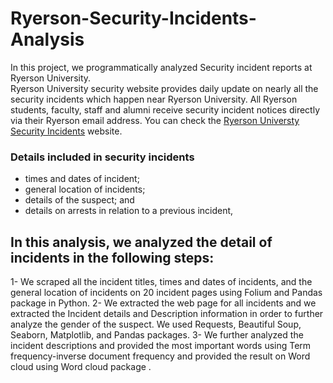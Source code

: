 # Ryerson-Security-Incidents-Analysis
In this project, we programmatically analyzed Security incident reports at Ryerson University. <br />
Ryerson University security website provides daily update on nearly all the security incidents which happen near Ryerson University. All Ryerson students, faculty, staff and alumni receive security incident notices directly via their Ryerson email address. You can check the [Ryerson Universty Security Incidents](https://www.ryerson.ca/community-safety-security/security-incidents/list-of-security-incidents/) website.
### Details included in security incidents
- times and dates of incident;
- general location of incidents;
- details of the suspect; and
- details on arrests in relation to a previous incident,

## In this analysis, we analyzed the detail of incidents in the following steps:
1- We scraped all the incident titles, times and dates of incidents, and the general location of incidents on 20 incident pages using Folium and Pandas package in Python.
2- We extracted the web page for all incidents and we extracted the Incident details and Description information in order to further analyze the gender of the suspect. We used Requests, Beautiful Soup, Seaborn, Matplotlib, and Pandas packages.
3- We further analyzed the incident descriptions and provided the most important words using Term frequency-inverse document frequency and provided the result on Word cloud using Word cloud package .
